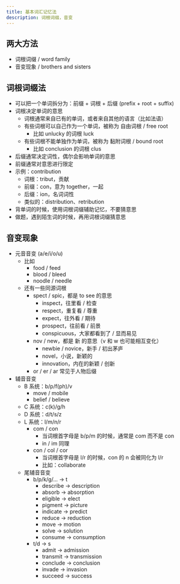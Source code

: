 ```yaml
---
title: 基本词汇记忆法
description: 词根词缀，音变
---
```


## 两大方法

- 词根词缀 / word family
- 音变现象 / brothers and sisters

## 词根词缀法

- 可以把一个单词拆分为：前缀 + 词根 + 后缀 (prefix + root + suffix)
- 词根决定单词的意思
  - 词根通常来自已有的单词，或者来自其他的语言（比如法语）
  - 有些词根可以自己作为一个单词，被称为 自由词根 / free root
    - 比如 unlucky 的词根 luck
  - 有些词根不能单独作为单词，被称为 黏附词根 / bound root
    - 比如 conclusion 的词根 clus
- 后缀通常决定词性，偶尔会影响单词的意思
- 前缀通常对意思进行限定
- 示例：contribution
  - 词根：tribut，贡献
  - 前缀：con，意为 together，一起
  - 后缀：ion，名词词性
  - 类似的：distribution、retribution
- 背单词的时候，使用词根词缀辅助记忆，不要猜意思
- 做题，遇到陌生词的时候，再用词根词缀猜意思

## 音变现象

- 元音音变 (a/e/i/o/u)
  - 比如
    - food / feed
    - blood / bleed
    - noodle / needle
  - 还有一些同源词根
    - spect / spic，都是 to see 的意思
      - inspect，往里看 / 检查
      - respect，重复看 / 尊重
      - expect，往外看 / 期待
      - prospect，往前看 / 前景
      - conspicuous，大家都看到了 / 显而易见
    - nov / new，都是 新 的意思（v 和 w 也可能相互变化）
      - newbie / novice，新手 / 初出茅庐
      - novel，小说，新颖的
      - innovation，内在的新颖 / 创新
    - or / er / ar 常见于人物后缀
- 辅音音变
  - B 系统：b/p/f(ph)/v
    - move / mobile
    - belief / believe
  - C 系统：c(k)/g/h
  - D 系统：d/t/s/z
  - L 系统：l/m/n/r
    - com / con
      - 当词根首字母是 b/p/m 的时候，通常是 com 而不是 con
      - in / im 同理
    - con / col / cor
      - 当词根首字母是 l/r 的时候，con 的 n 会被同化为 l/r
      - 比如：collaborate
  - 尾辅音音变
    - b/p/k/g/... -> t
      - describe -> description
      - absorb -> absorption
      - eligible -> elect
      - pigment -> picture
      - indicate -> predict
      - reduce -> reduction
      - move -> motion
      - solve -> solution
      - consume -> consumption
    - t/d -> s
      - admit -> admission
      - transmit -> transmission
      - conclude -> conclusion
      - invade -> invasion
      - succeed -> success
